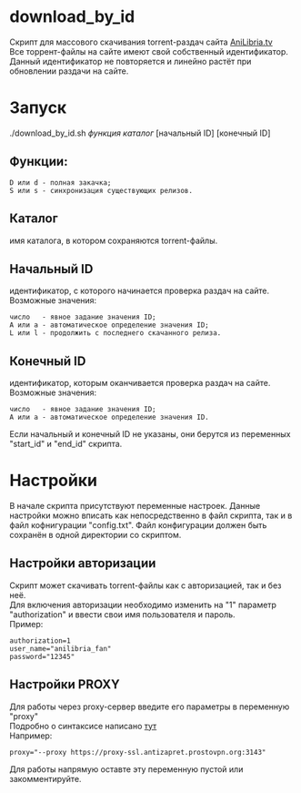 # download_by_id
Скрипт для массового скачивания torrent-раздач сайта [AniLibria.tv](https://www.anilibria.tv)  
Все торрент-файлы на сайте имеют свой собственный идентификатор. Данный идентификатор не повторяется и линейно растёт при обновлении раздачи на сайте.    

# Запуск
./download_by_id.sh _функция_ _каталог_ \[начальный ID\] \[конечный ID\]  

## Функции:  

	D или d - полная закачка;
	S или s - синхронизация существующих релизов.

## Каталог
имя каталога, в котором сохраняются torrent-файлы.  

## Начальный ID 
идентификатор, с которого начинается проверка раздач на сайте. 
Возможные значения:  

	число   - явное задание значения ID;
	A или a - автоматическое определение значения ID;
	L или l - продолжить с последнего скачанного релиза.

## Конечный ID
идентификатор, которым оканчивается проверка раздач на сайте. 
Возможные значения: 

	число   - явное задание значения ID;
	A или a - автоматическое определение значения ID.
		
Если начальный и конечный ID не указаны, они берутся из переменных "start_id" и "end_id" скрипта.

# Настройки
В начале скрипта присутствуют переменные настроек. Данные настройки можно вписать как непосредственно в файл скрипта, так и в файл кофнигурации "config.txt". Файл конфигурации должен быть сохранён в одной директории со скриптом.

## Настройки авторизации
Скрипт может скачивать torrent-файлы как с авторизацией, так и без неё.  
Для включения авторизации необходимо изменить на "1" параметр "authorization" и ввести свои имя пользователя и пароль.  
Пример:

	authorization=1
	user_name="anilibria_fan"
	password="12345"

## Настройки PROXY
Для работы через proxy-сервер введите его параметры в переменную "proxy"  
Подробно о синтаксисе написано [тут](https://curl.haxx.se/docs/manpage.html#-x)  
Например:  

	proxy="--proxy https://proxy-ssl.antizapret.prostovpn.org:3143"
	
Для работы напрямую оставте эту переменную пустой или закомментируйте.
